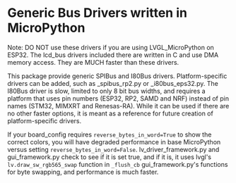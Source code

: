 # Generic Bus Drivers written in MicroPython

Note: DO NOT use these drivers if you are using LVGL_MicroPython on ESP32.  The lcd_bus drivers included there are written in C and use DMA memory access.  They are MUCH faster than these drivers.

This package provide generic SPIBus and I80Bus drivers.  Platform-specific drivers can be added, such as _spibus_rp2.py or _i80bus_eps32.py.  The I80Bus driver is slow, limited to only 8 bit bus widths, and requires a platform that uses pin numbers (ESP32, RP2, SAMD and NRF) instead of pin names (STM32, MIMXRT and Renesas-RA).  While it can be used if there are no other faster options, it is meant as a reference for future creation of platform-specific drivers.

If your board_config requires `reverse_bytes_in_word=True` to show the correct colors, you will have degraded performance in base MicroPython versus setting `reverse_bytes_in_word=False`.  lv_driver_framework.py and gui_framework.py check to see if it is set true, and if it is, it uses lvgl's `lv.draw_sw_rgb565_swap` function in `_flush_cb` gui_framework.py's functions for byte swapping, and performance is much faster.
